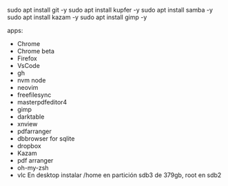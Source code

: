 sudo apt install git -y
sudo apt install kupfer -y
sudo apt install samba -y
sudo apt install kazam -y
sudo apt install gimp -y

apps:

- Chrome
- Chrome beta
- Firefox
- VsCode
- gh
- nvm node
- neovim
- freefilesync
- masterpdfeditor4
- gimp
- darktable
- xnview
- pdfarranger
- dbbrowser for sqlite
- dropbox
- Kazam
- pdf arranger
- oh-my-zsh
- vlc
  En desktop instalar /home en partición sdb3 de 379gb, root en sdb2

